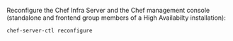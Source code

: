 Reconfigure the Chef Infra Server and the Chef management console (standalone
and frontend group members of a High Availabilty installation):

```bash
chef-server-ctl reconfigure
```
